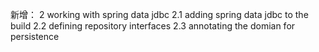新增：
2 working with spring data jdbc
2.1 adding spring data jdbc to the build
2.2 defining repository interfaces
2.3 annotating the domian for persistence
